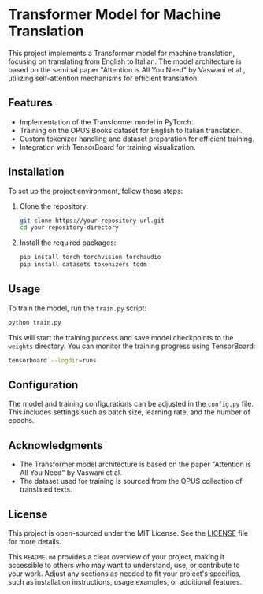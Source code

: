 # Transformer Model for Machine Translation

This project implements a Transformer model for machine translation, focusing on translating from English to Italian. The model architecture is based on the seminal paper "Attention is All You Need" by Vaswani et al., utilizing self-attention mechanisms for efficient translation.

## Features

- Implementation of the Transformer model in PyTorch.
- Training on the OPUS Books dataset for English to Italian translation.
- Custom tokenizer handling and dataset preparation for efficient training.
- Integration with TensorBoard for training visualization.

## Installation

To set up the project environment, follow these steps:

1. Clone the repository:
   ```bash
   git clone https://your-repository-url.git
   cd your-repository-directory
   ```

2. Install the required packages:
   ```bash
   pip install torch torchvision torchaudio
   pip install datasets tokenizers tqdm
   ```

## Usage

To train the model, run the `train.py` script:

```bash
python train.py
```

This will start the training process and save model checkpoints to the `weights` directory. You can monitor the training progress using TensorBoard:

```bash
tensorboard --logdir=runs
```

## Configuration

The model and training configurations can be adjusted in the `config.py` file. This includes settings such as batch size, learning rate, and the number of epochs.

## Acknowledgments

- The Transformer model architecture is based on the paper "Attention is All You Need" by Vaswani et al.
- The dataset used for training is sourced from the OPUS collection of translated texts.

## License

This project is open-sourced under the MIT License. See the [LICENSE](LICENSE) file for more details.

This `README.md` provides a clear overview of your project, making it accessible to others who may want to understand, use, or contribute to your work. Adjust any sections as needed to fit your project's specifics, such as installation instructions, usage examples, or additional features.